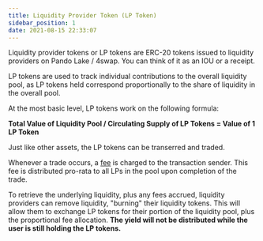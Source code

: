 ```yaml
---
title: Liquidity Provider Token (LP Token)
sidebar_position: 1
date: 2021-08-15 22:33:07
---
```


Liquidity provider tokens or LP tokens are ERC-20 tokens issued to liquidity providers on Pando Lake / 4swap. You can think of it as an IOU or a receipt. 

LP tokens are used to track individual contributions to the overall liquidity pool, as LP tokens held correspond proportionally to the share of liquidity in the overall pool.

At the most basic level, LP tokens work on the following formula:

**Total Value of Liquidity Pool / Circulating Supply of LP Tokens =  Value of 1 LP Token**

Just like other assets, the LP tokens can be transerred and traded.  

Whenever a trade occurs, a [fee](./trading-fee) is charged to the transaction sender. This fee is distributed pro-rata to all LPs in the pool upon completion of the trade.

To retrieve the underlying liquidity, plus any fees accrued, liquidity providers can remove liquidity, "burning" their liquidity tokens. This will allow them to exchange LP tokens for their portion of the liquidity pool, plus the proportional fee allocation. **The yield will not be distributed while the user is still holding the LP tokens.**





